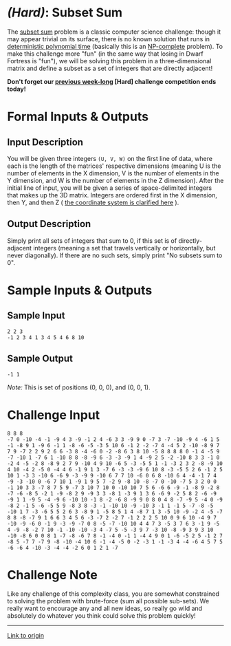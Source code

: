 # [](#HardIcon) *(Hard)*: Subset Sum 

The [subset sum](http://en.wikipedia.org/wiki/Subset_sum_problem) problem is a classic computer science challenge: though it may appear trivial on its surface, there is no known solution that runs in [deterministic polynomial time](http://en.wikipedia.org/wiki/P_(complexity)) (basically this is an [NP-complete](http://en.wikipedia.org/wiki/Subset_sum_problem) problem). To make this challenge more "fun" (in the same way that losing in Dwarf Fortress is "fun"), we will be solving this problem in a three-dimensional matrix and define a subset as a set of integers that are directly adjacent!

**Don't forget our [previous week-long](http://www.reddit.com/r/dailyprogrammer/comments/1dk7c7/05213_challenge_121_hard_medal_management/) [Hard] challenge competition ends today!**

# Formal Inputs & Outputs
## Input Description

You will be given three integers `(U, V, W)` on the first line of data, where each is the length of the matrices' respective dimensions (meaning U is the number of elements in the X dimension, V is the number of elements in the Y dimension, and W is the number of elements in the Z dimension). After the initial line of input, you will be given a series of space-delimited integers that makes up the 3D matrix. Integers are ordered first in the X dimension, then Y, and then Z ( [the coordinate system is clarified here](http://i.imgur.com/nxChpUZ.png) ).

## Output Description

Simply print all sets of integers that sum to 0, if this set is of directly-adjacent integers (meaning a set that travels vertically or horizontally, but never diagonally). If there are no such sets, simply print "No subsets sum to 0".

# Sample Inputs & Outputs
## Sample Input

    2 2 3
    -1 2 3 4 1 3 4 5 4 6 8 10

## Sample Output

    -1 1

*Note:* This is set of positions (0, 0, 0), and (0, 0, 1).

# Challenge Input

    8 8 8
    -7 0 -10 -4 -1 -9 4 3 -9 -1 2 4 -6 3 3 -9 9 0 -7 3 -7 -10 -9 4 -6 1 5 -1 -8 9 1 -9 6 -1 1 -8 -6 -5 -3 5 10 6 -1 2 -2 -7 4 -4 5 2 -10 -8 9 7 7 9 -7 2 2 9 2 6 6 -3 8 -4 -6 0 -2 -8 6 3 8 10 -5 8 8 8 8 0 -1 4 -5 9 -7 -10 1 -7 6 1 -10 8 8 -8 -9 6 -3 -3 -9 1 4 -9 2 5 -2 -10 8 3 3 -1 0 -2 4 -5 -2 8 -8 9 2 7 9 -10 4 9 10 -6 5 -3 -5 5 1 -1 -3 2 3 2 -8 -9 10 4 10 -4 2 -5 0 -4 4 6 -1 9 1 3 -7 6 -3 -3 -9 6 10 8 -3 -5 5 2 6 -1 2 5 10 1 -3 3 -10 6 -6 9 -3 -9 9 -10 6 7 7 10 -6 0 6 8 -10 6 4 -4 -1 7 4 -9 -3 -10 0 -6 7 10 1 -9 1 9 5 7 -2 9 -8 10 -8 -7 0 -10 -7 5 3 2 0 0 -1 10 3 3 -7 8 7 5 9 -7 3 10 7 10 0 -10 10 7 5 6 -6 6 -9 -1 -8 9 -2 8 -7 -6 -8 5 -2 1 -9 -8 2 9 -9 3 3 -8 1 -3 9 1 3 6 -6 9 -2 5 8 2 -6 -9 -9 1 1 -9 5 -4 -9 6 -10 10 -1 8 -2 -6 8 -9 9 0 8 0 4 8 -7 -9 5 -4 0 -9 -8 2 -1 5 -6 -5 5 9 -8 3 8 -3 -1 -10 10 -9 -10 3 -1 1 -1 5 -7 -8 -5 -10 1 7 -3 -6 5 5 2 6 3 -8 9 1 -5 8 5 1 4 -8 7 1 3 -5 10 -9 -2 4 -5 -7 8 8 -8 -7 9 1 6 6 3 4 5 6 -3 -7 2 -2 7 -1 2 2 2 5 10 0 9 6 10 -4 9 7 -10 -9 -6 0 -1 9 -3 -9 -7 0 8 -5 -7 -10 10 4 4 7 3 -5 3 7 6 3 -1 9 -5 4 -9 -8 -2 7 10 -1 -10 -10 -3 4 -7 5 -5 -3 9 7 -3 10 -8 -9 3 9 3 10 -10 -8 6 0 0 8 1 -7 -8 -6 7 8 -1 -4 0 -1 1 -4 4 9 0 1 -6 -5 2 5 -1 2 7 -8 5 -7 7 -7 9 -8 -10 -4 10 6 -1 -4 -5 0 -2 -3 1 -1 -3 4 -4 -6 4 5 7 5 -6 -6 4 -10 -3 -4 -4 -2 6 0 1 2 1 -7

# Challenge Note

Like any challenge of this complexity class, you are somewhat constrained to solving the problem with brute-force (sum all possible sub-sets). We really want to encourage any and all new ideas, so really go wild and absolutely do whatever you think could solve this problem quickly!

---

[Link to origin](https://www.reddit.com/r/dailyprogrammer/1e2rcx)